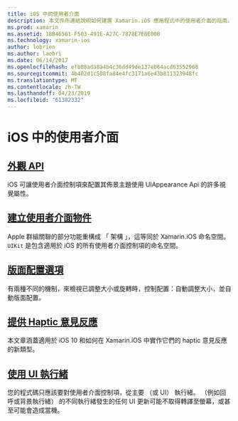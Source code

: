 ```yaml
---
title: iOS 中的使用者介面
description: 本文件所連結說明如何建置 Xamarin.iOS 應用程式中的使用者介面的指南。 連結的指南涵蓋的外觀 API，建立使用者介面物件、 版面配置選項等等。
ms.prod: xamarin
ms.assetid: 1BB46561-F503-491E-A27C-7878E7EBE00B
ms.technology: xamarin-ios
author: lobrien
ms.author: laobri
ms.date: 06/14/2017
ms.openlocfilehash: efb88ada8a4b4c36dd49de137eb64acd63552968
ms.sourcegitcommit: 4b402d1c508fa84e4fc3171a6e43b811323948fc
ms.translationtype: MT
ms.contentlocale: zh-TW
ms.lasthandoff: 04/23/2019
ms.locfileid: "61382332"
---
```

# <a name="user-interfaces-in-ios"></a>iOS 中的使用者介面

## <a name="appearance-apiintroduction-to-the-appearance-apimd"></a>[外觀 API](introduction-to-the-appearance-api.md)

iOS 可讓使用者介面控制項來配置其佈景主題使用 UIAppearance Api 的許多視覺屬性。

## <a name="creating-user-interface-objectsiosuser-interfaceios-uicreating-ui-objectsmd"></a>[建立使用者介面物件](~/ios/user-interface/ios-ui/creating-ui-objects.md)

Apple 群組關聯的部分功能重構成 「 架構 」，這等同於 Xamarin.iOS 命名空間。 `UIKit` 是包含適用於 iOS 的所有使用者介面控制項的命名空間。

## <a name="layout-optionsiosuser-interfaceios-uilayout-optionsmd"></a>[版面配置選項](~/ios/user-interface/ios-ui/layout-options.md)

有兩種不同的機制，來檢視已調整大小或旋轉時，控制配置：自動調整大小，並自動版面配置。

## <a name="providing-haptic-feedbackiosuser-interfaceios-uihaptic-feedbackmd"></a>[提供 Haptic 意見反應](~/ios/user-interface/ios-ui/haptic-feedback.md)

本文章涵蓋適用於 iOS 10 和如何在 Xamarin.iOS 中實作它們的 haptic 意見反應的新類型。

## <a name="working-with-the-ui-threadiosuser-interfaceios-uiui-threadmd"></a>[使用 UI 執行緒](~/ios/user-interface/ios-ui/ui-thread.md)

您的程式碼只應該要對使用者介面控制項，從主要 （或 UI） 執行緒。 （例如回呼或背景執行緒） 的不同執行緒發生的任何 UI 更新可能不取得轉譯至螢幕，或甚至可能會造成當機。




